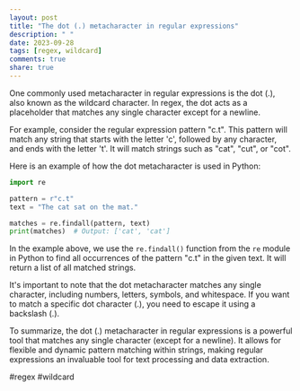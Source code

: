 ```yaml
---
layout: post
title: "The dot (.) metacharacter in regular expressions"
description: " "
date: 2023-09-28
tags: [regex, wildcard]
comments: true
share: true
---
```


One commonly used metacharacter in regular expressions is the dot (.), also known as the wildcard character. In regex, the dot acts as a placeholder that matches any single character except for a newline.

For example, consider the regular expression pattern "c.t". This pattern will match any string that starts with the letter 'c', followed by any character, and ends with the letter 't'. It will match strings such as "cat", "cut", or "cot".

Here is an example of how the dot metacharacter is used in Python:

```python
import re

pattern = r"c.t"
text = "The cat sat on the mat."

matches = re.findall(pattern, text)
print(matches)  # Output: ['cat', 'cat']
```

In the example above, we use the `re.findall()` function from the `re` module in Python to find all occurrences of the pattern "c.t" in the given text. It will return a list of all matched strings.

It's important to note that the dot metacharacter matches any single character, including numbers, letters, symbols, and whitespace. If you want to match a specific dot character (.), you need to escape it using a backslash (\.).

To summarize, the dot (.) metacharacter in regular expressions is a powerful tool that matches any single character (except for a newline). It allows for flexible and dynamic pattern matching within strings, making regular expressions an invaluable tool for text processing and data extraction.

#regex #wildcard